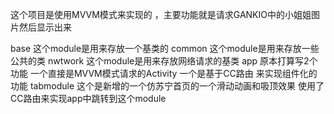   这个项目是使用MVVM模式来实现的 ，主要功能就是请求GANKIO中的小姐姐图片然后显示出来

  base 这个module是用来存放一个基类的 
  common 这个module是用来存放一些公共的类
  nwtwork 这个module是用来存放网络请求的基类
  app 原本打算写2个功能  一个直接是MVVM模式请求的Activity 一个是基于CC路由 来实现组件化的功能
  tabmodule 这个是新增的一个仿苏宁首页的一个滑动动画和吸顶效果 使用了CC路由来实现app中跳转到这个module
  
